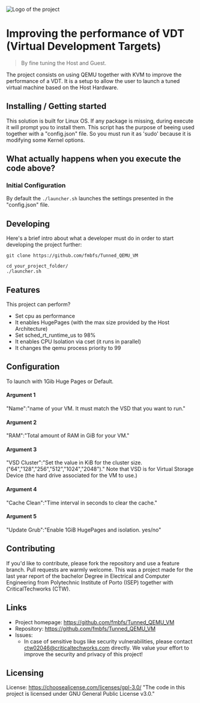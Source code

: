 ![Logo of the project](https://user-images.githubusercontent.com/91340451/167094022-ef4cf8fc-a67c-4b1f-b8e0-5034d4a531ce.svg)

# Improving the performance of VDT (Virtual Development Targets)
> By fine tuning the Host and Guest.

The project consists on using QEMU together with KVM to improve the performance of a VDT.
It is a setup to allow the user to launch a tuned virtual machine based on the Host Hardware.

## Installing / Getting started

This solution is built for Linux OS.
If any package is missing, during execute it will prompt you to install them.
This script has the purpose of beeing used together with a "config.json" file.
So you must run it as 'sudo' because it is modifying some Kernel options.

## What actually happens when you execute the code above?

### Initial Configuration

By default the ```./launcher.sh``` launches the settings presented in the "config.json" file. 

## Developing

Here's a brief intro about what a developer must do in order to start developing
the project further:

```shell
git clone https://github.com/fmbfs/Tunned_QEMU_VM
```
```shell
cd your_project_folder/
./launcher.sh
```

## Features

This project can perform?

* Set cpu as performance
* It enables HugePages (with the max size provided by the Host Architecture)
* Set sched_rt_runtime_us to 98%
* It enables CPU Isolation via cset (it runs in parallel)
* It changes the qemu process priority to 99

## Configuration

To launch with 1Gib Huge Pages or Default.

#### Argument 1

"Name":"name of your VM. It must match the VSD that you want to run."

#### Argument 2

"RAM":"Total amount of RAM in GiB for your VM."

#### Argument 3

"VSD Cluster":"Set the value in KiB for the cluster size. ("64","128","256","512","1024","2048")."
Note that VSD is for Virtual Storage Device (the hard drive associated for the VM to use.)

#### Argument 4

"Cache Clean":"Time interval in seconds to clear the cache."

#### Argument 5

"Update Grub":"Enable 1GiB HugePages and isolation. yes/no"

## Contributing

If you'd like to contribute, please fork the repository and use a feature
branch. Pull requests are warmly welcome.
This was a project made for the last year report of the bachelor Degree in Electrical and Computer Engineering
from Polytechnic Institute of Porto (ISEP) together with CriticalTechworks (CTW).

## Links

- Project homepage: https://github.com/fmbfs/Tunned_QEMU_VM
- Repository: https://github.com/fmbfs/Tunned_QEMU_VM
- Issues:
  - In case of sensitive bugs like security vulnerabilities, please contact
    ctw02046@criticaltechworks.com directly. We value your effort
    to improve the security and privacy of this project!

## Licensing

License: https://choosealicense.com/licenses/gpl-3.0/
"The code in this project is licensed under GNU General Public License v3.0."
